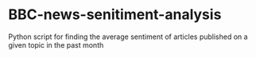 # BBC-news-senitiment-analysis
Python script for finding the average sentiment of articles published on a given topic in the past month

